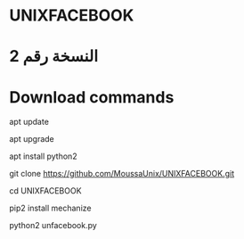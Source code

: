 # UNIXFACEBOOK

# النسخة رقم 2 

# Download commands

apt update

apt upgrade

apt install python2

git clone https://github.com/MoussaUnix/UNIXFACEBOOK.git

cd UNIXFACEBOOK

pip2 install mechanize

python2 unfacebook.py
